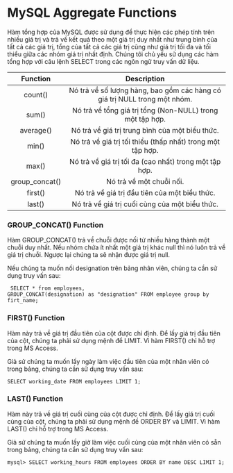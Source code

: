 # MySQL Aggregate Functions

Hàm tổng hợp của MySQL được sử dụng để thực hiện các phép tính trên nhiều giá trị và trả về kết quả theo một giá trị duy
nhất như trung bình của tất cả các giá trị, tổng của tất cả các giá trị cũng như giá trị tối đa và tối thiểu giữa các
nhóm giá trị nhất định. Chúng tôi chủ yếu sử dụng các hàm tổng hợp với câu lệnh SELECT trong các ngôn ngữ truy vấn dữ
liệu.

|    Function    |                                Description                                |
|:--------------:|:-------------------------------------------------------------------------:|
|    count()     | Nó trả về số lượng hàng, bao gồm các hàng có giá trị NULL trong một nhóm. |    
|     sum()      |         Nó trả về tổng giá trị tổng (Non-NULL) trong một tập hợp.         |    
|   average()    |              Nó trả về giá trị trung bình của một biểu thức.              |    
|     min()      |        Nó trả về giá trị tối thiểu (thấp nhất) trong một tập hợp.         |    
|     max()      |          Nó trả về giá trị tối đa (cao nhất) trong một tập hợp.           |    
| group_concat() |                         Nó trả về một chuỗi nối.                          |    
|    first()     |               Nó trả về giá trị đầu tiên của một biểu thức.               |    
|     last()     |              Nó trả về giá trị cuối cùng của một biểu thức.               |    



### GROUP_CONCAT() Function
Hàm GROUP_CONCAT() trả về chuỗi được nối từ nhiều hàng thành một chuỗi duy nhất. Nếu nhóm chứa ít nhất một giá trị khác null thì nó luôn trả về giá trị chuỗi. 
Ngược lại chúng ta sẽ nhận được giá trị null.


Nếu chúng ta muốn nối designation trên bảng nhân viên, chúng ta cần sử dụng truy vấn sau:
```angular2html
 SELECT * from employees,     
GROUP_CONCAT(designation) as "designation" FROM employee group by firt_name;    
```

### FIRST() Function
Hàm này trả về giá trị đầu tiên của cột được chỉ định. Để lấy giá trị đầu tiên của cột, chúng ta phải sử dụng mệnh đề LIMIT. Vì hàm FIRST() chỉ hỗ trợ trong MS Access.

Giả sử chúng ta muốn lấy ngày làm việc đầu tiên của một nhân viên có trong bảng, chúng ta cần sử dụng truy vấn sau:
```angular2html
SELECT working_date FROM employees LIMIT 1;    

```

### LAST() Function
Hàm này trả về giá trị cuối cùng của cột được chỉ định. Để lấy giá trị cuối cùng của cột, chúng ta phải sử dụng mệnh đề ORDER BY và LIMIT. Vì hàm LAST() chỉ hỗ trợ trong MS Access.

Giả sử chúng ta muốn lấy giờ làm việc cuối cùng của một nhân viên có sẵn trong bảng, chúng ta cần sử dụng truy vấn sau:

```angular2html
mysql> SELECT working_hours FROM employees ORDER BY name DESC LIMIT 1;    

```

